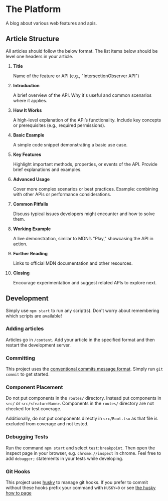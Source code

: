 # The Platform

A blog about various web features and apis.

## Article Structure

All articles should follow the below format. The list items below should be
level one headers in your article.

1. **Title**

   Name of the feature or API (e.g., "IntersectionObserver API")

2. **Introduction**

   A brief overview of the API. Why it's useful and common scenarios where it
   applies.

3. **How It Works**

   A high-level explanation of the API’s functionality. Include key concepts or
   prerequisites (e.g., required permissions).

4. **Basic Example**

   A simple code snippet demonstrating a basic use case.

5. **Key Features**

   Highlight important methods, properties, or events of the API. Provide brief
   explanations and examples.

6. **Advanced Usage**

   Cover more complex scenarios or best practices. Example: combining with other
   APIs or performance considerations.

7. **Common Pitfalls**

   Discuss typical issues developers might encounter and how to solve them.

8. **Working Example**

   A live demonstration, similar to MDN’s "Play," showcasing the API in action.

9. **Further Reading**

   Links to official MDN documentation and other resources.

10. **Closing**

    Encourage experimentation and suggest related APIs to explore next.

## Development

Simply use `npm start` to run any script(s). Don't worry about remembering which
scripts are available!

### Adding articles

Articles go in `/content`. Add your article in the specified format and then
restart the development server.

### Committing

This project uses the
[conventional commits message format](https://www.conventionalcommits.org/en/v1.0.0/#summary).
Simply run `git commit` to get started.

### Component Placement

Do not put components in the `routes/` directory. Instead put components in
`src/` or `src/<featureName>`. Components in the `routes/` directory are not
checked for test coverage.

Additionally, do not put components directly in `src/Root.tsx` as that file is
excluded from coverage and not tested.

### Debugging Tests

Run the command `npm start` and select `test:breakpoint`. Then open the inspect
page in your browser, e.g. `chrome://inspect` in chrome. Feel free to add
`debugger;` statements in your tests while developing.

### Git Hooks

This project uses [husky](https://typicode.github.io/husky) to manage git hooks.
If you prefer to commit without these hooks prefix your command with `HUSKY=0`
or see
[the husky how to page](https://typicode.github.io/husky/how-to.html#skipping-git-hooks)
